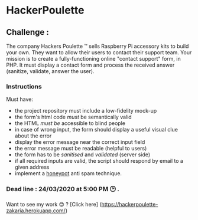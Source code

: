 # HackerPoulette

## Challenge : 

The company Hackers Poulette ™ sells Raspberry Pi accessory kits to build your own.
They want to allow their users to contact their support team.
Your mission is to create a fully-functioning online "contact support" form, in PHP.
It must display a contact form and process the received answer (sanitize, validate, answer the user).

### Instructions

Must have:

- the project repository must include a low-fidelity mock-up
- the form's html code *must* be semantically valid
- the HTML *must be* accessible to blind people
- in case of wrong input, the form should display a useful visual clue about the error
- display the error message near the correct input field
- the error message must be readable (helpful to users)
- the form has to be *sanitised* and *validated* (server side)
- if all required inputs are valid, the script should respond by email to a given address
- implement a [honeypot](https://www.thryv.com/blog/honeypot-technique/) anti spam technique.

### Dead line : 24/03/2020 at 5:00 PM :clock2: .

Want to see my work :heart_eyes: ? [Click here] (https://hackerpoulette-zakaria.herokuapp.com/)  